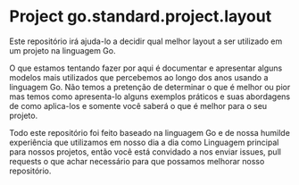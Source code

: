 # Project go.standard.project.layout


Este repositório irá ajuda-lo a decidir qual melhor layout a ser utilizado em um projeto na linguagem Go.

O que estamos tentando fazer por aqui é documentar e apresentar alguns modelos mais utilizados que percebemos ao longo dos anos usando a linguagem Go.
Não temos a pretenção de determinar o que é melhor ou pior mas temos como apresenta-lo alguns exemplos práticos e suas abordagens de como aplica-los e somente você saberá o que é melhor para o seu projeto.

Todo este repositório foi feito baseado na linguagem Go e de nossa humilde experiência que utilizamos em nosso dia a dia como Linguagem principal para nossos projetos, então você está convidado a nos enviar issues, pull requests o que achar necessário para que possamos melhorar nosso repositório.











